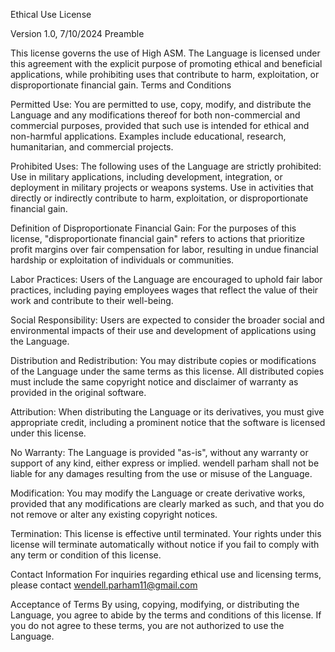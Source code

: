 Ethical Use License

Version 1.0, 7/10/2024
Preamble

This license governs the use of High ASM. The Language is licensed under this agreement with the explicit purpose of promoting ethical and beneficial applications, while prohibiting uses that contribute to harm, exploitation, or disproportionate financial gain.
Terms and Conditions

Permitted Use: You are permitted to use, copy, modify, and distribute the Language and any modifications thereof for both non-commercial and commercial purposes, provided that such use is intended for ethical and non-harmful applications. Examples include educational, research, humanitarian, and commercial projects.

Prohibited Uses: The following uses of the Language are strictly prohibited:
    Use in military applications, including development, integration, or deployment in military projects or weapons systems.
    Use in activities that directly or indirectly contribute to harm, exploitation, or disproportionate financial gain.

Definition of Disproportionate Financial Gain: 
For the purposes of this license, "disproportionate financial gain" refers to actions that prioritize profit margins over fair compensation for labor, resulting in undue financial hardship or exploitation of individuals or communities.

Labor Practices: 
Users of the Language are encouraged to uphold fair labor practices, including paying employees wages that reflect the value of their work and contribute to their well-being.

Social Responsibility: 
Users are expected to consider the broader social and environmental impacts of their use and development of applications using the Language.

Distribution and Redistribution: 
You may distribute copies or modifications of the Language under the same terms as this license. All distributed copies must include the same copyright notice and disclaimer of warranty as provided in the original software.

Attribution: 
When distributing the Language or its derivatives, you must give appropriate credit, including a prominent notice that the software is licensed under this license.

No Warranty: 
The Language is provided "as-is", without any warranty or support of any kind, either express or implied. wendell parham shall not be liable for any damages resulting from the use or misuse of the Language.

Modification: 
You may modify the Language or create derivative works, provided that any modifications are clearly marked as such, and that you do not remove or alter any existing copyright notices.

Termination: 
This license is effective until terminated. Your rights under this license will terminate automatically without notice if you fail to comply with any term or condition of this license.

Contact Information
For inquiries regarding ethical use and licensing terms, please contact wendell.parham11@gmail.com

Acceptance of Terms 
By using, copying, modifying, or distributing the Language, you agree to abide by the terms and conditions of this license. If you do not agree to these terms, you are not authorized to use the Language.
